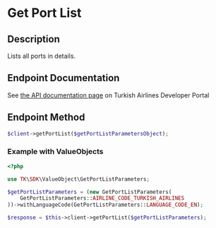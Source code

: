 # Get Port List

## Description

Lists all ports in details.

## Endpoint Documentation

See [the API documentation page](https://developer.turkishairlines.com/documentation/getPortList) on Turkish Airlines Developer Portal

## Endpoint Method
```php
$client->getPortList($getPortListParametersObject);

```


### Example with ValueObjects
```php
<?php

use TK\SDK\ValueObject\GetPortListParameters;

$getPortListParameters = (new GetPortListParameters(
	GetPortListParameters::AIRLINE_CODE_TURKISH_AIRLINES
))->withLanguageCode(GetPortListParameters::LANGUAGE_CODE_EN);

$response = $this->client->getPortList($getPortListParameters);

```

